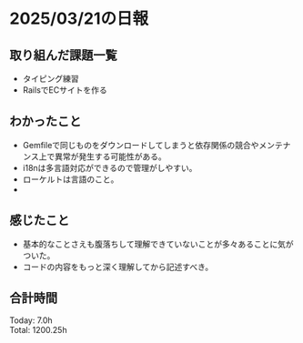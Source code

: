 # 2025/03/21の日報
## 取り組んだ課題一覧
* タイピング練習
*  RailsでECサイトを作る
## わかったこと
* Gemfileで同じものをダウンロードしてしまうと依存関係の競合やメンテナンス上で異常が発生する可能性がある。
* i18nは多言語対応ができるので管理がしやすい。
* ローケルトは言語のこと。
* 
## 感じたこと
* 基本的なことさえも腹落ちして理解できていないことが多々あることに気がついた。
* コードの内容をもっと深く理解してから記述すべき。
## 合計時間 
Today: 7.0h<br>
Total: 1200.25h
